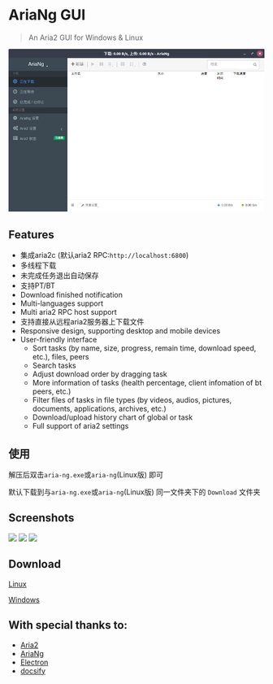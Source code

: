 # AriaNg GUI

> An Aria2 GUI for Windows & Linux

![](../Screenshot1.png)

## Features
* 集成aria2c (默认aria2 RPC:`http://localhost:6800`)
* 多线程下载
* 未完成任务退出自动保存
* 支持PT/BT
* Download finished notification
* Multi-languages support
* Multi aria2 RPC host support
* 支持直接从远程aria2服务器上下载文件
* Responsive design, supporting desktop and mobile devices
* User-friendly interface
    * Sort tasks (by name, size, progress, remain time, download speed, etc.), files, peers
    * Search tasks
    * Adjust download order by dragging task
    * More information of tasks (health percentage, client infomation of bt peers, etc.)
    * Filter files of tasks in file types (by videos, audios, pictures, documents, applications, archives, etc.)
    * Download/upload history chart of global or task
    * Full support of aria2 settings


## 使用

解压后双击`aria-ng.exe`或`aria-ng`(Linux版) 即可

默认下载到与`aria-ng.exe`或`aria-ng`(Linux版) 同一文件夹下的 `Download` 文件夹

<!-- ## 高级使用

### 文件直接下载

`AriaNg 客户端`支持直接从远程aria2服务器上下载文件，此功能默认关闭。

#### 启用方法：

修改`GUI/resources/app/pages/js/`文件夹下的`download-url-setting.js`文件，将`false`修改为`true`,并在引号内写上直接下载地址。

例如：
```js
// 是否启用文件直接下载
enable_file_download = true

// 请在这里写下您的文件直接下载地址
download_url = "https://www.example.com/"
``` -->

## Screenshots

![](../Screenshot5.png)
![](../Screenshot2.png)
![](../Screenshot3.png)

## Download

[Linux](https://xmader.oss-cn-shanghai.aliyuncs.com/AriaNG_GUI_Linux.zip)

[Windows](https://xmader.oss-cn-shanghai.aliyuncs.com/AriaNG_GUI_Windows.zip)

## With special thanks to:

* [Aria2](https://aria2.github.io/)
* [AriaNg](http://ariang.mayswind.net/zh_Hans/)
* [Electron](https://electronjs.org/)
* [docsify](https://docsify.js.org/#/zh-cn/)



